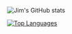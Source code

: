 ![Jim's GitHub stats](https://github-readme-stats.vercel.app/api?username=jameskbride&count_private=true)

[![Top Languages](https://github-readme-stats.vercel.app/api/top-langs/?username=jameskbride&hide=html,jupyter%20notebook,python,arduino,groovy,shell,c%2B%2B&langs_count=7&layout=compact)](https://github.com/anuraghazra/github-readme-stats)
